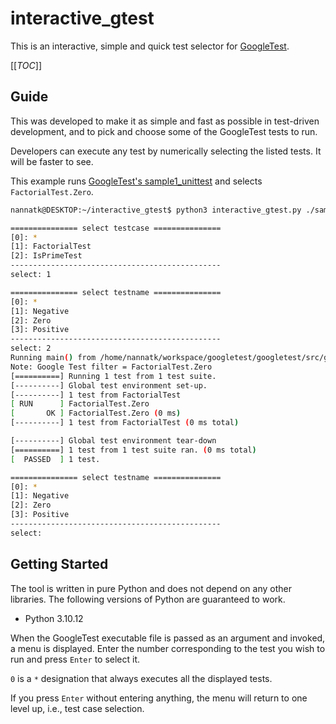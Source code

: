 # interactive_gtest

This is an interactive, simple and quick test selector for [GoogleTest](https://github.com/google/googletest).

[[_TOC_]]

## Guide

This was developed to make it as simple and fast as possible in test-driven development, and to pick and choose some of the GoogleTest tests to run.

Developers can execute any test by numerically selecting the listed tests. It will be faster to see.

This example runs [GoogleTest's sample1_unittest](https://github.com/google/googletest/blob/main/googletest/samples/sample1_unittest.cc) and selects `FactorialTest.Zero`.

```sh
nannatk@DESKTOP:~/interactive_gtest$ python3 interactive_gtest.py ./sample1_unittest 

=============== select testcase ===============
[0]: *
[1]: FactorialTest
[2]: IsPrimeTest
-----------------------------------------------
select: 1

=============== select testname ===============
[0]: *
[1]: Negative
[2]: Zero
[3]: Positive
-----------------------------------------------
select: 2
Running main() from /home/nannatk/workspace/googletest/googletest/src/gtest_main.cc
Note: Google Test filter = FactorialTest.Zero
[==========] Running 1 test from 1 test suite.
[----------] Global test environment set-up.
[----------] 1 test from FactorialTest
[ RUN      ] FactorialTest.Zero
[       OK ] FactorialTest.Zero (0 ms)
[----------] 1 test from FactorialTest (0 ms total)

[----------] Global test environment tear-down
[==========] 1 test from 1 test suite ran. (0 ms total)
[  PASSED  ] 1 test.

=============== select testname ===============
[0]: *
[1]: Negative
[2]: Zero
[3]: Positive
-----------------------------------------------
select: 
```

## Getting Started

The tool is written in pure Python and does not depend on any other libraries. The following versions of Python are guaranteed to work.

- Python 3.10.12

When the GoogleTest executable file is passed as an argument and invoked, a menu is displayed. Enter the number corresponding to the test you wish to run and press `Enter` to select it.

`0` is a `*` designation that always executes all the displayed tests.

If you press `Enter` without entering anything, the menu will return to one level up, i.e., test case selection.